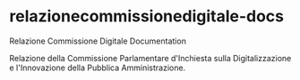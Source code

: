 # relazionecommissionedigitale-docs
Relazione Commissione Digitale Documentation

Relazione della Commissione Parlamentare d'Inchiesta sulla Digitalizzazione e l'Innovazione della Pubblica Amministrazione.
